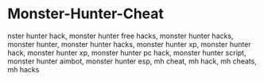 # Monster-Hunter-Cheat
nster hunter hack, monster hunter free hacks, monster hunter hacks, monster hunter, monster hunter hacks, monster hunter xp, monster hunter hack, monster hunter xp, monster hunter pc hack, monster hunter script, monster hunter aimbot, monster hunter esp, mh cheat, mh hack, mh cheats, mh hacks
